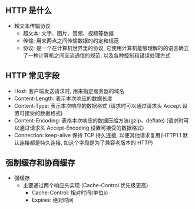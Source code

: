 ## HTTP 是什么

- 超文本传输协议
  - 超文本: 文字、图片、音频、视频等数据
  - 传输: 用来两点之间传输数据的约定和规范
  - 协议: 是一个在计算机世界里的协议, 它使用计算机能够理解的的语言确立了一种计算机之间交流通信的规范, 以及各种控制和错误处理方式

## HTTP 常见字段

- Host: 客户端发送请求时, 用来指定服务器的域名
- Content-Length: 表示本次响应的数据长度
- Content-Type: 表示本次响应的数据格式 (请求时可以通过请求头 Accept 设置可接受的数据格式)
- Content-Encoding: 表格本次响应的数据压缩方法(gzip、deflate) (请求时可以通过请求头 Accept-Encoding 设置可接受的数据格式)
- Connection: keep-alive 保持 TCP 持久连接, 以便其他请求复用(HTTP1.1 默认连接都是持久连接, 加这个字段是为了兼容老版本的 HTTP)

## 强制缓存和协商缓存

- 强缓存
  - 主要通过两个响应头实现 (Cache-Control 优先级更高)
    - Cache-Control: 相对时间(单位s)
    - Expires: 绝对时间
